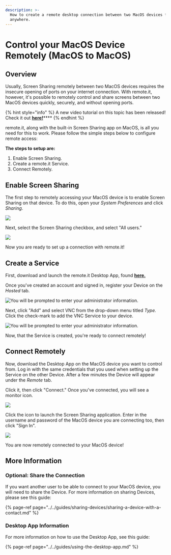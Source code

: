 ```yaml
---
description: >-
  How to create a remote desktop connection between two MacOS devices from
  anywhere.
---
```


# Control your MacOS Device Remotely \(MacOS to MacOS\)

## Overview

Usually, Screen Sharing remotely between two MacOS devices requires the insecure opening of ports on your internet connection. With remote.it, however, it's possible to remotely control and share screens between two MacOS devices quickly, securely, and without opening ports.

{% hint style="info" %}
A new video tutorial on this topic has been released! Check it out [**here!**](https://www.youtube.com/watch?v=8H7OTBIU2w0)\*\*\*\*
{% endhint %}

remote.it, along with the built-in Screen Sharing app on MacOS, is all you need for this to work. Please follow the simple steps below to configure remote access:

**The steps to setup are:**

1. Enable Screen Sharing.
2. Create a remote.it Service.
3. Connect Remotely.

## Enable Screen Sharing

The first step to remotely accessing your MacOS device is to enable Screen Sharing on that device. To do this, open your _System Preferences_ and click _Sharing_.

![](../../.gitbook/assets/screen-shot-2020-03-23-at-1.24.38-pm.png)

Next, select the Screen Sharing checkbox, and select "All users."

![](../../.gitbook/assets/screen-shot-2020-03-23-at-1.30.53-pm.png)

Now you are ready to set up a connection with remote.it!

## Create a Service

First, download and launch the remote.it Desktop App, found [**here.**](https://github.com/remoteit/desktop/releases/latest)

Once you've created an account and signed in, register your Device on the _Hosted_ tab.

![You will be prompted to enter your administrator information.](../../.gitbook/assets/screen-shot-2020-03-23-at-1.40.19-pm.png)

Next, click "Add" and select VNC from the drop-down menu titled _Type._ Click the check-mark to add the VNC Service to your device.

![You will be prompted to enter your administrator information.](../../.gitbook/assets/screen-shot-2020-03-23-at-1.42.33-pm.png)

Now, that the Service is created, you're ready to connect remotely!

## Connect Remotely

Now, download the Desktop App on the MacOS device you want to control from. Log in with the same credentials that you used when setting up the Service on the other Device. After a few minutes the Device will appear under the _Remote_ tab. 

Click it, then click "Connect." Once you've connected, you will see a monitor icon.

![](../../.gitbook/assets/screen-shot-2020-03-23-at-2.03.24-pm%20%281%29.png)

Click the icon to launch the Screen Sharing application. Enter in the username and password of the MacOS device you are connecting too, then click "Sign In".

![](../../.gitbook/assets/screen-shot-2020-03-23-at-2.07.29-pm.png)

You are now remotely connected to your MacOS device!

## More Information

### Optional: Share the Connection

If you want another user to be able to connect to your MacOS device, you will need to share the Device. For more information on sharing Devices, please see this guide:

{% page-ref page="../../guides/sharing-devices/sharing-a-device-with-a-contact.md" %}

### Desktop App Information

For more information on how to use the Desktop App, see this guide:

{% page-ref page="../../guides/using-the-desktop-app.md" %}

